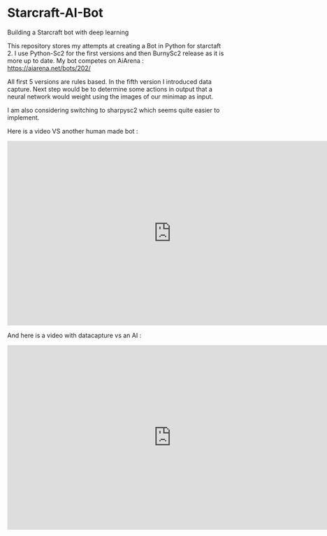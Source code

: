# Starcraft-AI-Bot
Building a Starcraft bot with deep learning

This repository stores my attempts at creating a Bot in Python for starctaft 2. I use Python-Sc2 for the first versions and then BurnySc2 release as it is more up to date. My bot competes on AiArena : https://aiarena.net/bots/202/ 

All first 5 versions are rules based. In the fifth version I introduced data capture. Next step would be to determine some actions in output that a neural network would weight using the images of our minimap as input. 

I am also considering switching to sharpysc2 which seems quite easier to implement. 



Here is a video VS another human made bot : 

<iframe width="750" height="422" src="https://www.youtube.com/embed/Huj0eblR3bI" frameborder="0" allow="accelerometer; autoplay; clipboard-write; encrypted-media; gyroscope; picture-in-picture" allowfullscreen></iframe>

And here is a video with datacapture vs an AI : 

<iframe width="750" height="422" src="https://www.youtube.com/embed/Vt_O6RVeKe0" frameborder="0" allow="accelerometer; autoplay; clipboard-write; encrypted-media; gyroscope; picture-in-picture" allowfullscreen></iframe>
